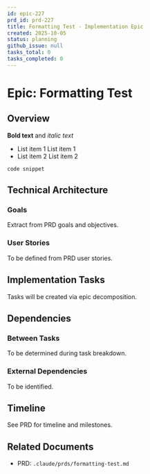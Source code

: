 ```yaml
---
id: epic-227
prd_id: prd-227
title: Formatting Test - Implementation Epic
created: 2025-10-05
status: planning
github_issue: null
tasks_total: 0
tasks_completed: 0
---
```

# Epic: Formatting Test

## Overview

**Bold text** and *italic text*

- List item 1
List item 1
- List item 2
List item 2

`code snippet`

## Technical Architecture

### Goals
Extract from PRD goals and objectives.

### User Stories
To be defined from PRD user stories.

## Implementation Tasks

Tasks will be created via epic decomposition.

## Dependencies

### Between Tasks
To be determined during task breakdown.

### External Dependencies
To be identified.

## Timeline

See PRD for timeline and milestones.

## Related Documents

- PRD: `.claude/prds/formatting-test.md`
